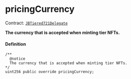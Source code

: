 # pricingCurrency

Contract: [`JBTiered721Delegate`](/dev/api/contracts/or-delegates/jbtiered721delegate)

**The currency that is accepted when minting tier NFTs.**

#### Definition

```
/** 
  @notice
  The currency that is accepted when minting tier NFTs. 
*/
uint256 public override pricingCurrency;
```
